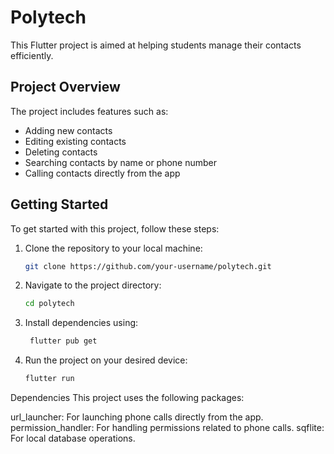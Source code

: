 # Polytech

This Flutter project is aimed at helping students manage their contacts efficiently.

## Project Overview

The project includes features such as:

- Adding new contacts
- Editing existing contacts
- Deleting contacts
- Searching contacts by name or phone number
- Calling contacts directly from the app

## Getting Started

To get started with this project, follow these steps:

1. Clone the repository to your local machine:

   ```bash
   git clone https://github.com/your-username/polytech.git

2. Navigate to the project directory:

   ```bash
   cd polytech


3. Install dependencies using:

   ```bash
    flutter pub get

4. Run the project on your desired device:

   ```bash
   flutter run

Dependencies
  This project uses the following packages:

  url_launcher: For launching phone calls directly from the app.
  permission_handler: For handling permissions related to phone calls.
  sqflite: For local database operations.